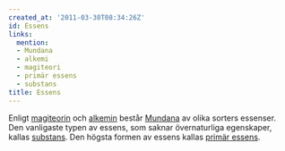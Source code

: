 ```yaml
---
created_at: '2011-03-30T08:34:26Z'
id: Essens
links:
  mention:
  - Mundana
  - alkemi
  - magiteori
  - primär essens
  - substans
title: Essens
---
```


Enligt [magiteorin] och [alkemin] består [Mundana] av olika sorters essenser. Den vanligaste typen
av essens, som saknar övernaturliga egenskaper, kallas [substans]. Den högsta formen av essens
kallas [primär essens].

  [magiteorin]: magiteori
  [alkemin]: alkemi
  [Mundana]: Mundana
  [substans]: substans
  [primär essens]: primär_essens